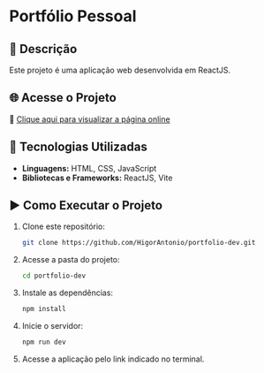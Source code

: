# Portfólio Pessoal

## 📌 Descrição

Este projeto é uma aplicação web desenvolvida em ReactJS.

## 🌐 Acesse o Projeto

🔗 [Clique aqui para visualizar a página online](https://higorantonio.github.io/portfolio-dev/)

## 🚀 Tecnologias Utilizadas

- **Linguagens:** HTML, CSS, JavaScript
- **Bibliotecas e Frameworks:** ReactJS, Vite

## ▶️ Como Executar o Projeto

1. Clone este repositório:
   ```sh
   git clone https://github.com/HigorAntonio/portfolio-dev.git
   ```
2. Acesse a pasta do projeto:
   ```sh
   cd portfolio-dev
   ```
3. Instale as dependências:
   ```sh
   npm install
   ```
4. Inicie o servidor:
   ```sh
   npm run dev
   ```
5. Acesse a aplicação pelo link indicado no terminal.
